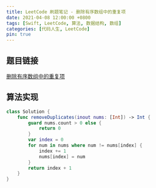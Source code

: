 ```yaml
---
title: LeetCode 刷题笔记 - 删除有序数组中的重复项
date: 2021-04-08 12:00:00 +0800
tags: [Swift, LeetCode, 算法, 数据结构, 数组]
categories: [代码人生, LeetCode]
pin: true
---
```


## 题目链接

[删除有序数组中的重复项](https://leetcode-cn.com/problems/remove-duplicates-from-sorted-array/)

## 算法实现

```swift
class Solution {
    func removeDuplicates(inout nums: [Int]) -> Int {
        guard nums.count > 0 else {
            return 0
        }
        var index = 0
        for num in nums where num != nums[index] {
            index += 1
            nums[index] = num
        }
        return index + 1
    }
}
```

